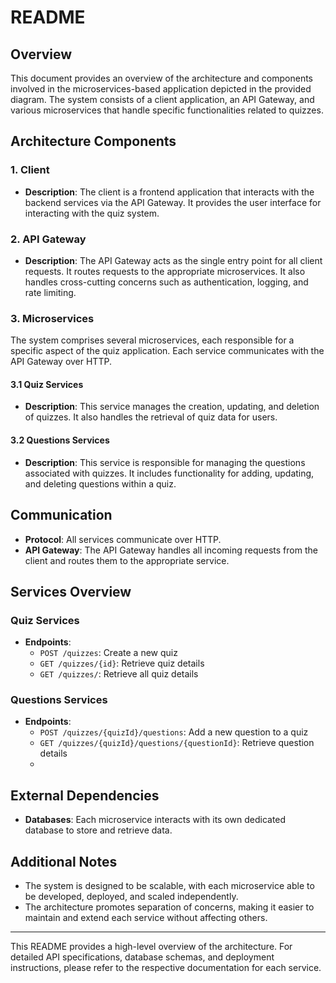 # README

## Overview
This document provides an overview of the architecture and components involved in the microservices-based application depicted in the provided diagram. The system consists of a client application, an API Gateway, and various microservices that handle specific functionalities related to quizzes.

## Architecture Components

### 1. Client
- **Description**: The client is a frontend application that interacts with the backend services via the API Gateway. It provides the user interface for interacting with the quiz system.

### 2. API Gateway
- **Description**: The API Gateway acts as the single entry point for all client requests. It routes requests to the appropriate microservices. It also handles cross-cutting concerns such as authentication, logging, and rate limiting.

### 3. Microservices
The system comprises several microservices, each responsible for a specific aspect of the quiz application. Each service communicates with the API Gateway over HTTP.

#### 3.1 Quiz Services
- **Description**: This service manages the creation, updating, and deletion of quizzes. It also handles the retrieval of quiz data for users.

#### 3.2 Questions Services
- **Description**: This service is responsible for managing the questions associated with quizzes. It includes functionality for adding, updating, and deleting questions within a quiz.

## Communication
- **Protocol**: All services communicate over HTTP.
- **API Gateway**: The API Gateway handles all incoming requests from the client and routes them to the appropriate service.

## Services Overview
### Quiz Services
- **Endpoints**:
  - `POST /quizzes`: Create a new quiz
  - `GET /quizzes/{id}`: Retrieve quiz details
  - `GET /quizzes/`: Retrieve  all quiz details

### Questions Services
- **Endpoints**:
  - `POST /quizzes/{quizId}/questions`: Add a new question to a quiz
  - `GET /quizzes/{quizId}/questions/{questionId}`: Retrieve question details
  - 

## External Dependencies
- **Databases**: Each microservice interacts with its own dedicated database to store and retrieve data.

## Additional Notes
- The system is designed to be scalable, with each microservice able to be developed, deployed, and scaled independently.
- The architecture promotes separation of concerns, making it easier to maintain and extend each service without affecting others.

---

This README provides a high-level overview of the architecture. For detailed API specifications, database schemas, and deployment instructions, please refer to the respective documentation for each service.
